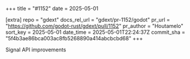 +++
title = "#1152"
date = 2025-05-01

[extra]
repo = "gdext"
docs_rel_url = "gdext/pr-1152/godot"
pr_url = "https://github.com/godot-rust/gdext/pull/1152"
pr_author = "Houtamelo"
sort_key = 2025-05-01
date_time = 2025-05-01T22:24:37Z
commit_sha = "5f4b3ae86bca003ac8fb5268890a414abcbcbd68"
+++

Signal API improvements
